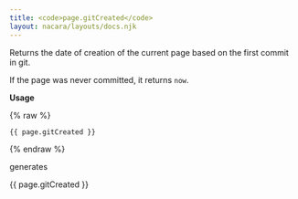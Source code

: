 ```yaml
---
title: <code>page.gitCreated</code>
layout: nacara/layouts/docs.njk
---
```


Returns the date of creation of the current page based on the first commit in git.

If the page was never committed, it returns `now`.

**Usage**

{% raw %}
```html
{{ page.gitCreated }}
```
{% endraw %}

generates

{{ page.gitCreated }}
